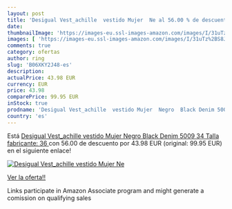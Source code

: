 ```yaml
---
layout: post
title: 'Desigual Vest_achille  vestido Mujer  Ne al 56.00 % de descuento'
date: 
thumbnailImage: 'https://images-eu.ssl-images-amazon.com/images/I/31uTz%2BS8JIL._SL200_.jpg'
images: [ 'https://images-eu.ssl-images-amazon.com/images/I/31uTz%2BS8JIL._SL200_.jpg' ]
comments: true
category: ofertas
author: ring
slug: 'B06XKY2J48-es'
description:
actualPrice: 43.98 EUR
currency: EUR
price: 43.98
comparePrice: 99.95 EUR
inStock: true
prodname: 'Desigual Vest_achille  vestido Mujer  Negro  Black Denim 5009   34  Talla fabricante: 36 '
country: 'es'
---
```


Está [Desigual Vest_achille  vestido Mujer  Negro  Black Denim 5009   34  Talla fabricante: 36 ](https://www.amazon.es/dp/B06XKY2J48/?tag=tolees-21) con 56.00 de descuento por 43.98 EUR (original: 99.95 EUR) en el siguiente enlace!

[![Desigual Vest_achille  vestido Mujer  Ne](https://images-eu.ssl-images-amazon.com/images/I/31uTz%2BS8JIL._SL200_.jpg)](https://www.amazon.es/dp/B06XKY2J48/?tag=tolees-21)

[Ver la oferta!!](https://www.amazon.es/dp/B06XKY2J48/?tag=tolees-21)

Links participate in Amazon Associate program and might generate a comission on qualifying sales


